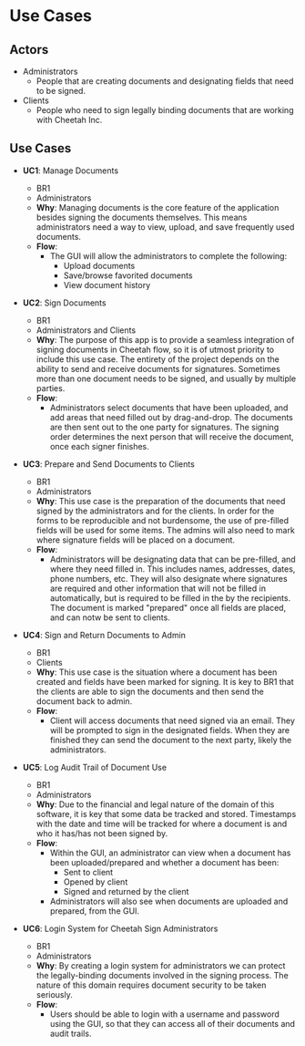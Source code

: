 # Use Cases

## Actors
- Administrators
    - People that are creating documents and designating fields that need to be signed.
- Clients
    - People who need to sign legally binding documents that are working with Cheetah Inc.



## Use Cases

- **UC1**: Manage Documents
	- BR1
	- Administrators
	- **Why**: Managing documents is the core feature of the application besides signing the documents themselves. This means administrators need a way to view, upload, and save frequently used documents.
	- **Flow**:
 		- The GUI will allow the administrators to complete the following:
			- Upload documents
			- Save/browse favorited documents
			- View document history

- **UC2**: Sign Documents
	- BR1
	- Administrators and Clients
	- **Why**: The purpose of this app is to provide a seamless integration of signing documents in Cheetah flow, so it is of utmost priority to include this use case. The entirety of the project depends on the ability to send and receive documents for signatures. Sometimes more than one document needs to be signed, and usually by multiple parties. 
	- **Flow**:
   		- Administrators select documents that have been uploaded, and add areas that need filled out by drag-and-drop. The documents are then sent out to the one party for signatures. The signing order determines the next person that will receive the document, once each signer finishes. 

- **UC3**: Prepare and Send Documents to Clients
	- BR1
	- Administrators
	- **Why**: This use case is the preparation of the documents that need signed by the administrators and for the clients. In order for the forms to be reproducible and not burdensome, the use of pre-filled fields will be used for some items. The admins will also need to mark where signature fields will be placed on a document. 
	- **Flow**:
		- Administrators will be designating data that can be pre-filled, and where they need filled in. This includes names, addresses, dates, phone numbers, etc. They will also designate where signatures are required and other information that will not be filled in automatically, but is required to be filled in the by the recipients. The document is marked "prepared" once all fields are placed, and can notw be sent to clients. 

- **UC4**: Sign and Return Documents to Admin
	- BR1
	- Clients
	- **Why**: This use case is the situation where a document has been created and fields have been marked for signing. It is key to BR1 that the clients are able to sign the documents and then send the document back to admin.
	- **Flow**:
		- Client will access documents that need signed via an email. They will be prompted to sign in the designated fields. When they are finished they can send the document to the next party, likely the administrators. 

- **UC5**: Log Audit Trail of Document Use
	- BR1
	- Administrators
	- **Why**: Due to the financial and legal nature of the domain of this software, it is key that some data be tracked and stored. Timestamps with the date and time will be tracked for where a document is and who it has/has not been signed by. 
	- **Flow**:
		- Within the GUI, an administrator can view when a document has been uploaded/prepared and whether a document has been: 
			- Sent to client
			- Opened by client
			- Signed and returned by the client
 	 	- Administrators will also see when documents are uploaded and prepared, from the GUI. 

- **UC6**: Login System for Cheetah Sign Administrators
	- BR1
	- Administrators
	- **Why**: By creating a login system for administrators we can protect the legally-binding documents involved in the signing process. The nature of this domain requires document security to be taken seriously. 
	- **Flow**: 
		- Users should be able to login with a username and password using the GUI, so that they can access all of their documents and audit trails. 


